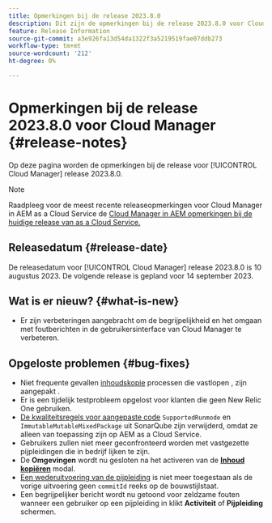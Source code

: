 ```yaml
---
title: Opmerkingen bij de release 2023.8.0
description: Dit zijn de opmerkingen bij de release 2023.8.0 voor Cloud Manager.
feature: Release Information
source-git-commit: a3e926fa13d54da1322f3a5219519fae07ddb273
workflow-type: tm+mt
source-wordcount: '212'
ht-degree: 0%

---
```



# Opmerkingen bij de release 2023.8.0 voor Cloud Manager {#release-notes}

Op deze pagina worden de opmerkingen bij de release voor [!UICONTROL Cloud Manager] release 2023.8.0.

>[!NOTE]
>
>Raadpleeg voor de meest recente releaseopmerkingen voor Cloud Manager in AEM as a Cloud Service de [Cloud Manager in AEM opmerkingen bij de huidige release van as a Cloud Service.](https://experienceleague.adobe.com/docs/experience-manager-cloud-service/content/implementing/using-cloud-manager/release-notes-cloud-manager/release-notes-cm-current.html)

## Releasedatum {#release-date}

De releasedatum voor [!UICONTROL Cloud Manager] release 2023.8.0 is 10 augustus 2023. De volgende release is gepland voor 14 september 2023.

## Wat is er nieuw? {#what-is-new}

* Er zijn verbeteringen aangebracht om de begrijpelijkheid en het omgaan met foutberichten in de gebruikersinterface van Cloud Manager te verbeteren.

## Opgeloste problemen {#bug-fixes}

* Niet frequente gevallen [inhoudskopie](/help/using/content-copy.md) processen die vastlopen , zijn aangepakt .
* Er is een tijdelijk testprobleem opgelost voor klanten die geen New Relic One gebruiken.
* [De kwaliteitsregels voor aangepaste code](/help/using/custom-code-quality-rules.md) `SupportedRunmode` en `ImmutableMutableMixedPackage` uit SonarQube zijn verwijderd, omdat ze alleen van toepassing zijn op AEM as a Cloud Service.
* Gebruikers zullen niet meer geconfronteerd worden met vastgezette pijpleidingen die in bedrijf lijken te zijn.
* De **Omgevingen** wordt nu gesloten na het activeren van de **[Inhoud kopiëren](/help/using/content-copy.md)** modal.
* [Een wederuitvoering van de pijpleiding](/help/using/code-deployment.md#reexecute-deployment) is niet meer toegestaan als de vorige uitvoering geen `commitId` reeks op de bouwstijlstaat.
* Een begrijpelijker bericht wordt nu getoond voor zeldzame fouten wanneer een gebruiker op een pijpleiding in klikt **Activiteit** of **Pijpleiding** schermen.